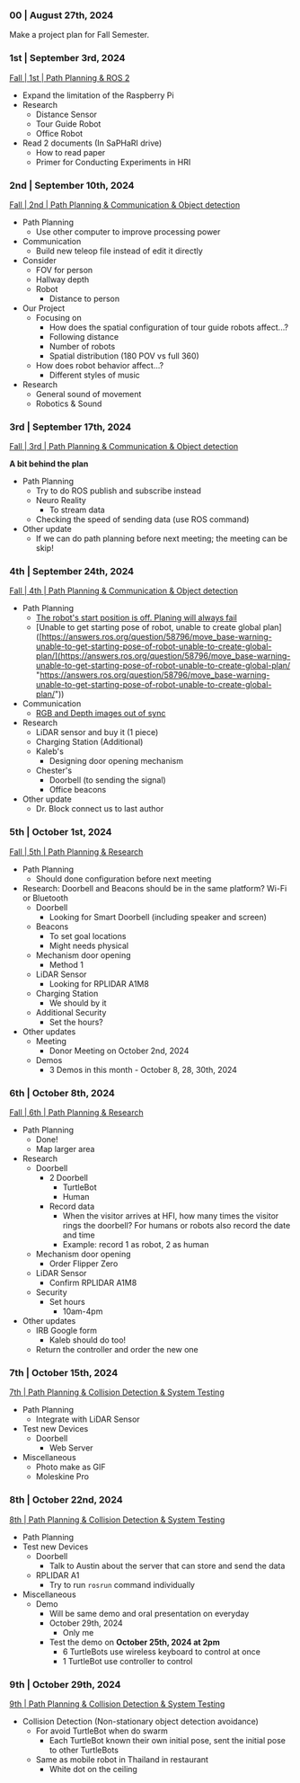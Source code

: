 
### 00 | August 27th, 2024

Make a project plan for Fall Semester.


### 1st | September 3rd, 2024

[Fall | 1st | Path Planning & ROS 2](https://docs.google.com/presentation/d/1tCsQanxvls6BLPP_sbjQ3Q1yQnOed9yRa5Zvo4SLzBg/edit?usp=sharing)

- Expand the limitation of the Raspberry Pi
- Research
	- Distance Sensor
	- Tour Guide Robot
	- Office Robot
- Read 2 documents (In SaPHaRI drive)
	- How to read paper
	- Primer for Conducting Experiments in HRI


### 2nd | September 10th, 2024

[Fall | 2nd | Path Planning & Communication & Object detection](https://docs.google.com/presentation/d/1vddYcBRm07Pz5tnCfKBQbD0pOc2AUjzkZXdTrmfxIQo/edit?usp=sharing)

- Path Planning
	- Use other computer to improve processing power
- Communication
	- Build new teleop file instead of edit it directly
- Consider
	- FOV for person
	- Hallway depth
	- Robot
		- Distance to person
- Our Project
	- Focusing on
		- How does the spatial configuration of tour guide robots affect...?
		- Following distance
		- Number of robots
		- Spatial distribution (180 POV vs full 360)
	- How does robot behavior affect...?
		- Different styles of music
- Research
	- General sound of movement
	- Robotics & Sound


### 3rd | September 17th, 2024

[Fall | 3rd | Path Planning & Communication & Object detection](https://docs.google.com/presentation/d/1A3duBmiX7N_WEsW9-zB4yRWIrXyZTolwiHceXCRLpRA/edit?usp=sharing)

**A bit behind the plan** 
- Path Planning
	- Try to do ROS publish and subscribe instead
	- Neuro Reality
		- To stream data
	- Checking the speed of sending data (use ROS command)
- Other update
	- If we can do path planning before next meeting; the meeting can be skip!


### 4th | September 24th, 2024

[Fall | 4th | Path Planning & Communication & Object detection](https://docs.google.com/presentation/d/1gl0PDvwv_8z4YSAAstxr5Q-XXCOAMZjoCHSpwODfhQE/edit?usp=share_link)

- Path Planning
	- [The robot's start position is off. Planing will always fail](https://robotics.stackexchange.com/questions/102710/noetic-rtabmap-move-basei-cannot-resolve-the-error-the-robots-start-positi)
	- [Unable to get starting pose of robot, unable to create global plan]([https://answers.ros.org/question/58796/move_base-warning-unable-to-get-starting-pose-of-robot-unable-to-create-global-plan/](https://answers.ros.org/question/58796/move_base-warning-unable-to-get-starting-pose-of-robot-unable-to-create-global-plan/ "https://answers.ros.org/question/58796/move_base-warning-unable-to-get-starting-pose-of-robot-unable-to-create-global-plan/"))
- Communication
	- [RGB and Depth images out of sync](https://answers.ros.org/question/46280/reg-subscribing-to-depth-and-rgb-image-at-the-same-time/)
- Research
	- LiDAR sensor and buy it (1 piece)
	- Charging Station (Additional)
	- Kaleb's
		- Designing door opening mechanism
	- Chester's
		- Doorbell (to sending the signal)
		- Office beacons
- Other update
	- Dr. Block connect us to last author


### 5th | October 1st, 2024

[Fall | 5th | Path Planning & Research](https://docs.google.com/presentation/d/1R9HKMAPdzUN7GNVBjQcfk2W7qSU73n1ck9ft6LzE6Oc/edit?usp=sharing)

- Path Planning
	- Should done configuration before next meeting
- Research: Doorbell and Beacons should be in the same platform? Wi-Fi or Bluetooth
	- Doorbell
		- Looking for Smart Doorbell (including speaker and screen)
	- Beacons
		- To set goal locations
		- Might needs physical
	- Mechanism door opening
		- Method 1
	- LiDAR Sensor
		- Looking for RPLIDAR A1M8
	- Charging Station
		- We should by it
	- Additional Security
		- Set the hours?
- Other updates
	- Meeting
		- Donor Meeting on October 2nd, 2024
	- Demos
		- 3 Demos in this month - October 8, 28, 30th, 2024


### 6th | October 8th, 2024

[Fall | 6th | Path Planning & Research](https://docs.google.com/presentation/d/1KN8HEZ7Km-To96Fq2wMu-KL5QfT2asIITFljo7vklZU/edit?usp=sharing)

- Path Planning
	- Done!
	- Map larger area
- Research
	- Doorbell
		- 2 Doorbell
			- TurtleBot
			- Human
		- Record data
			- When the visitor arrives at HFI, how many times the visitor rings the doorbell? For humans or robots also record the date and time
			- Example: record 1 as robot, 2 as human
	- Mechanism door opening
		- Order Flipper Zero
	- LiDAR Sensor
		- Confirm RPLIDAR A1M8
	- Security
		- Set hours
			- 10am-4pm
- Other updates
	- IRB Google form
		- Kaleb should do too!
	- Return the controller and order the new one


### 7th | October 15th, 2024

[7th | Path Planning & Collision Detection & System Testing](https://docs.google.com/presentation/d/1ynyPxwtDAZy80TCe4hGs6_5UdjVs8oTyw3MkEsDYJY4/edit?usp=sharing)

- Path Planning
	- Integrate with LiDAR Sensor
- Test new Devices
	- Doorbell
		- Web Server
- Miscellaneous
	- Photo make as GIF
	- Moleskine Pro


### 8th | October 22nd, 2024

[8th | Path Planning & Collision Detection & System Testing](https://docs.google.com/presentation/d/15OYwBmGoGKp4OD8sxtKIClH94fj6F-UkvGovnvLdOgM/edit?usp=sharing)

- Path Planning 
- Test new Devices
	- Doorbell
		- Talk to Austin about the server that can store and send the data
	- RPLIDAR A1
		- Try to run `rosrun` command individually
- Miscellaneous
	- Demo
		- Will be same demo and oral presentation on everyday
		- October 29th, 2024
			- Only me
		- Test the demo on **October 25th, 2024 at 2pm**
			- 6 TurtleBots use wireless keyboard to control at once
			- 1 TurtleBot use controller to control


### 9th | October 29th, 2024

[9th | Path Planning & Collision Detection & System Testing](https://docs.google.com/presentation/d/1YTZn-J0urZD0LpOfPe0I4AiR5rIFaNdfggdNiYcV6wc/edit?usp=sharing)

- Collision Detection (Non-stationary object detection avoidance)
	- For avoid TurtleBot when do swarm
		- Each TurtleBot known their own initial pose, sent the initial pose to other TurtleBots
	- Same as mobile robot in Thailand in restaurant
		- White dot on the ceiling

